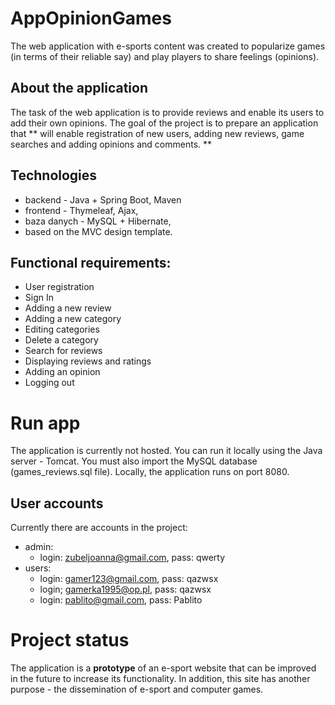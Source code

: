 # AppOpinionGames
The web application with e-sports content was created to popularize games (in terms of their reliable say) and play players to share feelings (opinions).
 
## About the application
The task of the web application is to provide reviews and enable its users to add their own opinions. The goal of the project is to prepare an application that ** will enable registration of new users, adding new reviews, game searches and adding opinions and comments. ** 

## Technologies
- backend - Java + Spring Boot, Maven
- frontend - Thymeleaf, Ajax,
- baza danych - MySQL + Hibernate,
- based on the MVC design template.

## Functional requirements:
- User registration
- Sign In
- Adding a new review
- Adding a new category
- Editing categories
- Delete a category
- Search for reviews
- Displaying reviews and ratings
- Adding an opinion
- Logging out

# Run app

The application is currently not hosted. You can run it locally using the Java server - Tomcat. You must also import the MySQL database (games_reviews.sql file). Locally, the application runs on port 8080.


## User accounts

Currently there are accounts in the project:
- admin: 
	- login: zubeljoanna@gmail.com, pass: qwerty
- users:
	- login: gamer123@gmail.com, pass: qazwsx
	- login; gamerka1995@op.pl, pass: qazwsx
	- login: pablito@gmail.com, pass: Pablito

# Project status

The application is a **prototype** of an e-sport website that can be improved in the future to increase its functionality. In addition, this site has another purpose - the dissemination of e-sport and computer games.

